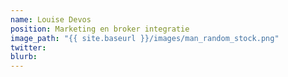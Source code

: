 ```yaml
---
name: Louise Devos
position: Marketing en broker integratie
image_path: "{{ site.baseurl }}/images/man_random_stock.png"
twitter:
blurb: 
---
```

